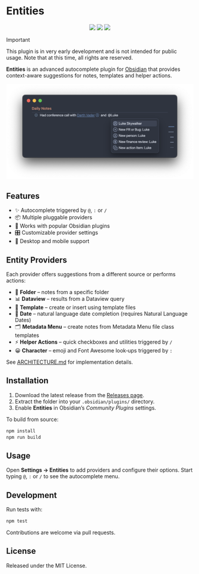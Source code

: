 # Entities

<p align="center">
<img src="https://img.shields.io/github/v/release/gtg922r/obsidian-entities?label=Release">
<img src="https://github.com/gtg922r/obsidian-entities/actions/workflows/release.yml/badge.svg">
<img src="https://img.shields.io/github/license/gtg922r/obsidian-entities">
</p>

> [!IMPORTANT]
> This plugin is in very early development and is not intended for public usage.
> Note that at this time, all rights are reserved.

**Entities** is an advanced autocomplete plugin for [Obsidian](https://obsidian.md) that provides context-aware suggestions for notes, templates and helper actions.

<p align="center">
  <img width="700" src="https://raw.githubusercontent.com/gtg922r/obsidian-entities/refs/heads/master/.github/entities-screenshot.png">
</p>

## Features

- ✨ Autocomplete triggered by `@`, `:` or `/`
- 📦 Multiple pluggable providers
- 🤝 Works with popular Obsidian plugins
- 🎛 Customizable provider settings
- 📱 Desktop and mobile support

## Entity Providers

Each provider offers suggestions from a different source or performs actions:

- 📁 **Folder** – notes from a specific folder
- 📊 **Dataview** – results from a Dataview query
- 📄 **Template** – create or insert using template files
- 📅 **Date** – natural language date completion (requires Natural Language Dates)
- 🗂️ **Metadata Menu** – create notes from Metadata Menu file class templates
- ⚡ **Helper Actions** – quick checkboxes and utilities triggered by `/`
- 😀 **Character** – emoji and Font Awesome look‑ups triggered by `:`

See [ARCHITECTURE.md](ARCHITECTURE.md) for implementation details.

## Installation

1. Download the latest release from the [Releases page](https://github.com/gtg922r/obsidian-entities/releases).
2. Extract the folder into your `.obsidian/plugins/` directory.
3. Enable **Entities** in Obsidian’s *Community Plugins* settings.

To build from source:

```bash
npm install
npm run build
```

## Usage

Open **Settings → Entities** to add providers and configure their options. Start typing `@`, `:` or `/` to see the autocomplete menu.

## Development

Run tests with:

```bash
npm test
```

Contributions are welcome via pull requests.

## License

Released under the MIT License.
